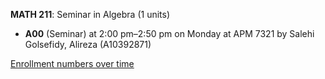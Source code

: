**MATH 211**: Seminar in Algebra (1 units)

- **A00** (Seminar) at 2:00 pm–2:50 pm on Monday at APM 7321 by Salehi Golsefidy, Alireza (A10392871)

[Enrollment numbers over time](./MATH211.tsv)
